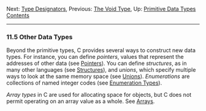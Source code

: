Next: [Type Designators](Type-Designators.md), Previous: [The Void
Type](The-Void-Type.md), Up: [Primitive Data
Types](Primitive-Types.md)  
[Contents](index.md#SEC_Contents "Table of contents")  

------------------------------------------------------------------------


### 11.5 Other Data Types 

Beyond the primitive types, C provides several ways to construct new
data types. For instance, you can define *pointers*, values that
represent the addresses of other data (see [Pointers](Pointers.md)).
You can define *structures*, as in many other languages (see
[Structures](Structures.md)), and *unions*, which specify multiple
ways to look at the same memory space (see [Unions](Unions.md)).
*Enumerations* are collections of named integer codes (see [Enumeration
Types](Enumeration-Types.md)).

*Array types* in C are used for allocating space for objects, but C does
not permit operating on an array value as a whole. See
[Arrays](Arrays.md).
